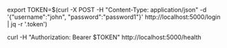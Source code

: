 export TOKEN=$(curl -X POST -H "Content-Type: application/json" -d '{"username":"john", "password":"password1"}' http://localhost:5000/login | jq -r '.token')

curl -H "Authorization: Bearer $TOKEN" http://localhost:5000/health
